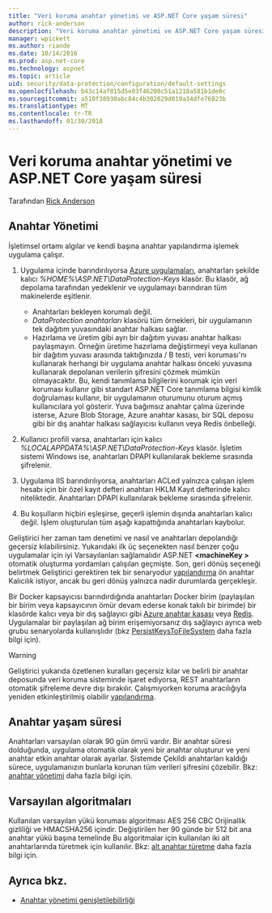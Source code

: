 ```yaml
---
title: "Veri koruma anahtar yönetimi ve ASP.NET Core yaşam süresi"
author: rick-anderson
description: "Veri koruma anahtar yönetimi ve ASP.NET Core yaşam süresi hakkında bilgi edinin."
manager: wpickett
ms.author: riande
ms.date: 10/14/2016
ms.prod: asp.net-core
ms.technology: aspnet
ms.topic: article
uid: security/data-protection/configuration/default-settings
ms.openlocfilehash: b43c14af015d5e03f46200c51a1218a581b1de0c
ms.sourcegitcommit: a510f38930abc84c4b302029d019a34dfe76823b
ms.translationtype: MT
ms.contentlocale: tr-TR
ms.lasthandoff: 01/30/2018
---
```

# <a name="data-protection-key-management-and-lifetime-in-aspnet-core"></a>Veri koruma anahtar yönetimi ve ASP.NET Core yaşam süresi

Tarafından [Rick Anderson](https://twitter.com/RickAndMSFT)

## <a name="key-management"></a>Anahtar Yönetimi

İşletimsel ortamı algılar ve kendi başına anahtar yapılandırma işlemek uygulama çalışır.

1. Uygulama içinde barındırılıyorsa [Azure uygulamaları](https://azure.microsoft.com/services/app-service/), anahtarları şekilde kalıcı *%HOME%\ASP.NET\DataProtection-Keys* klasör. Bu klasör, ağ depolama tarafından yedeklenir ve uygulamayı barındıran tüm makinelerde eşitlenir.
   * Anahtarları bekleyen korumalı değil.
   * *DataProtection anahtarları* klasörü tüm örnekleri, bir uygulamanın tek dağıtım yuvasındaki anahtar halkası sağlar.
   * Hazırlama ve üretim gibi ayrı bir dağıtım yuvası anahtar halkası paylaşmayın. Örneğin üretime hazırlama değiştirmeyi veya kullanan bir dağıtım yuvası arasında taktığınızda / B testi, veri koruması'nı kullanarak herhangi bir uygulama anahtar halkası önceki yuvasına kullanarak depolanan verilerin şifresini çözmek mümkün olmayacaktır. Bu, kendi tanımlama bilgilerini korumak için veri koruması kullanır gibi standart ASP.NET Core tanımlama bilgisi kimlik doğrulaması kullanır, bir uygulamanın oturumunu oturum açmış kullanıcılara yol gösterir. Yuva bağımsız anahtar çalma üzerinde isterse, Azure Blob Storage, Azure anahtar kasası, bir SQL deposu gibi bir dış anahtar halkası sağlayıcısı kullanın veya Redis önbelleği.

1. Kullanıcı profili varsa, anahtarları için kalıcı *%LOCALAPPDATA%\ASP.NET\DataProtection-Keys* klasör. İşletim sistemi Windows ise, anahtarları DPAPI kullanılarak bekleme sırasında şifrelenir.

1. Uygulama IIS barındırılıyorsa, anahtarları ACLed yalnızca çalışan işlem hesabı için bir özel kayıt defteri anahtarı HKLM Kayıt defterinde kalıcı niteliktedir. Anahtarları DPAPI kullanılarak bekleme sırasında şifrelenir.

1. Bu koşulların hiçbiri eşleşirse, geçerli işlemin dışında anahtarları kalıcı değil. İşlem oluşturulan tüm aşağı kapattığında anahtarları kaybolur.

Geliştirici her zaman tam denetimi ve nasıl ve anahtarları depolandığı geçersiz kılabilirsiniz. Yukarıdaki ilk üç seçenekten nasıl benzer çoğu uygulamalar için iyi Varsayılanları sağlamalıdır ASP.NET  **\<machineKey >** otomatik oluşturma yordamları çalışılan geçmişte. Son, geri dönüş seçeneği belirtmek Geliştirici gerektiren tek bir senaryodur [yapılandırma](xref:security/data-protection/configuration/overview) ön anahtar Kalıcılık istiyor, ancak bu geri dönüş yalnızca nadir durumlarda gerçekleşir.

Bir Docker kapsayıcısı barındırdığında anahtarları Docker birim (paylaşılan bir birim veya kapsayıcının ömür devam ederse konak takılı bir birimde) bir klasörde kalıcı veya bir dış sağlayıcı gibi [Azure anahtar kasası](https://azure.microsoft.com/services/key-vault/) veya [Redis](https://redis.io/). Uygulamalar bir paylaşılan ağ birim erişemiyorsanız dış sağlayıcı ayrıca web grubu senaryolarda kullanışlıdır (bkz [PersistKeysToFileSystem](xref:security/data-protection/configuration/overview#persistkeystofilesystem) daha fazla bilgi için).

> [!WARNING]
> Geliştirici yukarıda özetlenen kuralları geçersiz kılar ve belirli bir anahtar deposunda veri koruma sisteminde işaret ediyorsa, REST anahtarların otomatik şifreleme devre dışı bırakılır. Çalışmıyorken koruma aracılığıyla yeniden etkinleştirilmiş olabilir [yapılandırma](xref:security/data-protection/configuration/overview).

## <a name="key-lifetime"></a>Anahtar yaşam süresi

Anahtarları varsayılan olarak 90 gün ömrü vardır. Bir anahtar süresi dolduğunda, uygulama otomatik olarak yeni bir anahtar oluşturur ve yeni anahtar etkin anahtar olarak ayarlar. Sistemde Çekildi anahtarları kaldığı sürece, uygulamanızın bunlarla korunan tüm verileri şifresini çözebilir. Bkz: [anahtar yönetimi](xref:security/data-protection/implementation/key-management#key-expiration-and-rolling) daha fazla bilgi için.

## <a name="default-algorithms"></a>Varsayılan algoritmaları

Kullanılan varsayılan yükü koruması algoritması AES 256 CBC Orijinallik gizliliği ve HMACSHA256 içindir. Değiştirilen her 90 günde bir 512 bit ana anahtar yükü başına temelinde Bu algoritmalar için kullanılan iki alt anahtarlarında türetmek için kullanılır. Bkz: [alt anahtar türetme](xref:security/data-protection/implementation/subkeyderivation#additional-authenticated-data-and-subkey-derivation) daha fazla bilgi için.

## <a name="see-also"></a>Ayrıca bkz.

* [Anahtar yönetimi genişletilebilirliği](xref:security/data-protection/extensibility/key-management)

